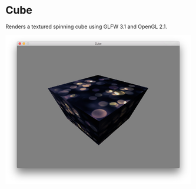 Cube
====

Renders a textured spinning cube using GLFW 3.1 and OpenGL 2.1.

![Screenshot](./Screenshot.png)
